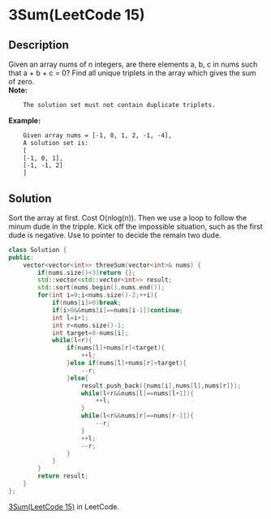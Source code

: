 # 3Sum(LeetCode 15)  
## Description
Given an array nums of n integers, are there elements a, b, c in nums such that a + b + c = 0? Find all unique triplets in the array which gives the sum of zero.   
__Note:__  
```txt
    The solution set must not contain duplicate triplets.
```  
__Example:__  
```txt
    Given array nums = [-1, 0, 1, 2, -1, -4],
    A solution set is:
    [
    [-1, 0, 1],
    [-1, -1, 2]
    ]
```
## Solution
Sort the array at first. Cost O(nlog(n)). Then we use a loop to follow the minum dude in the tripple. Kick off the impossible situation, such as the first dude is negative. Use to pointer to decide the remain two dude.
```cpp
class Solution {
public:
    vector<vector<int>> threeSum(vector<int>& nums) {
        if(nums.size()<3)return {};
        std::vector<std::vector<int>> result;
        std::sort(nums.begin(),nums.end());
        for(int i=0;i<nums.size()-2;++i){
            if(nums[i]>0)break;
            if(i>0&&nums[i]==nums[i-1])continue;
            int l=i+1;
            int r=nums.size()-1;
            int target=0-nums[i];
            while(l<r){
                if(nums[l]+nums[r]<target){
                    ++l;
                }else if(nums[l]+nums[r]>target){
                    --r;
                }else{
                    result.push_back({nums[i],nums[l],nums[r]});
                    while(l<r&&nums[l]==nums[l+1]){
                        ++l;
                    }
                    while(l<r&&nums[r]==nums[r-1]){
                        --r;
                    }
                    ++l;
                    --r;
                }
            }
        }
        return result;
    }
};
```
[3Sum(LeetCode 15)](https://leetcode.com/problems/3sum/) in LeetCode.